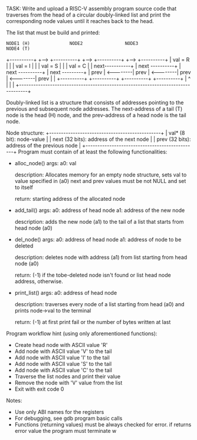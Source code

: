 TASK:
Write and upload a RISC-V assembly program source code that traverses from the head of a circular doubly-linked list and print the corresponding node values until it reaches back to the head.

The list that must be build and printed:

    NODE1 (H)               NODE2                NODE3                NODE4 (T)
  +----------+     +--> +----------+     +--> +----------+     +--> +----------+
  | val = R  |     |    | val = I  |     |    | val = S  |     |    | val = C  |
  | next-----------+    | next ----------+    | next ----------+    | next ---------+
  | prev     | <--------| prev     | <--------| prev     | <--------| prev     |    |
  +----------+          +----------+          +----------+          +----------+    |
  ^                                                                                 |
  |                                                                                 |
  +---------------------------------------------------------------------------------+

Doubly-linked list is a structure that consists of addresses pointing to the previous and subsequent node addresses. The next-address of a tail (T) node is the head (H) node, and the prev-address of a head node is the tail node.

Node structure:
+-----------------------------------------------+
| val*  (8 bit): node-value                   |
| next  (32 bits): address of the next node     |
| prev  (32 bits): address of the previous node |
+-----------------------------------------------+
Program must contain of at least the following functionalities:
- alloc_node()
  args:
  a0: val

  description:
  Allocates memory for an empty node structure, sets val to value specified in (a0)
  next and prev values must be not NULL and set to itself

  return:
  starting address of the allocated node

- add_tail()
  args:
  a0: address of head node
  a1: address of the new node

  description:
  adds the new node (a1) to the tail of a list that
  starts from head node (a0)

- del_node()
  args:
  a0: address of head node
  a1: address of node to be deleted

  description:
  deletes node with address (a1) from list
  starting from head node (a0)

  return:
  (-1) if the tobe-deleted node isn't found or
  list head node address, otherwise.

- print_list()
  args:
  a0: address of head node

  description:
  traverses every node of a list starting from head (a0)  and prints node->val to the terminal

  return:
  (-1) at first print fail or the number of bytes written at last

Program workflow hint (using only aforementioned functions):
- Create head node with ASCII value 'R'
- Add node with ASCII value 'V' to the tail
- Add node with ASCII value 'I' to the tail
- Add node with ASCII value 'S' to the tail
- Add node with ASCII value 'C' to the tail
- Traverse the list nodes and print their value
- Remove the node with 'V' value from the list
- Exit with exit code 0

Notes:
- Use only ABI names for the registers
- For debugging, see gdb program basic calls
- Functions (returning values) must be always checked for error. 
  if returns error value  the program must  terminate w
